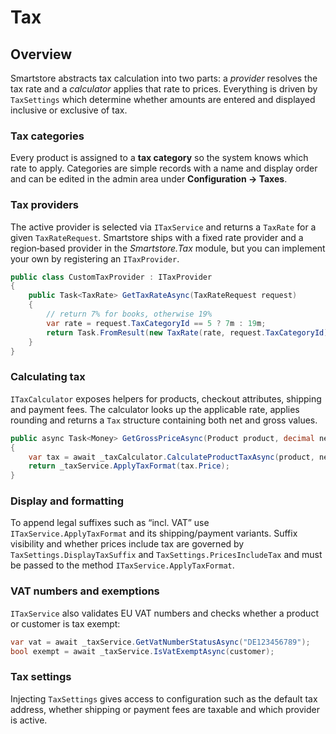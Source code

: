 # Tax

## Overview

Smartstore abstracts tax calculation into two parts: a _provider_ resolves the tax rate and a _calculator_ applies that rate to prices. Everything is driven by `TaxSettings` which determine whether amounts are entered and displayed inclusive or exclusive of tax.

### Tax categories

Every product is assigned to a **tax category** so the system knows which rate to apply. Categories are simple records with a name and display order and can be edited in the admin area under **Configuration → Taxes**.

### Tax providers

The active provider is selected via `ITaxService` and returns a `TaxRate` for a given `TaxRateRequest`. Smartstore ships with a fixed rate provider and a region‑based provider in the _Smartstore.Tax_ module, but you can implement your own by registering an `ITaxProvider`.

```csharp
public class CustomTaxProvider : ITaxProvider
{
    public Task<TaxRate> GetTaxRateAsync(TaxRateRequest request)
    {
        // return 7% for books, otherwise 19%
        var rate = request.TaxCategoryId == 5 ? 7m : 19m;
        return Task.FromResult(new TaxRate(rate, request.TaxCategoryId));
    }
}
```

### Calculating tax

`ITaxCalculator` exposes helpers for products, checkout attributes, shipping and payment fees. The calculator looks up the applicable rate, applies rounding and returns a `Tax` structure containing both net and gross values.

```csharp
public async Task<Money> GetGrossPriceAsync(Product product, decimal netPrice)
{
    var tax = await _taxCalculator.CalculateProductTaxAsync(product, netPrice, inclusive: true);
    return _taxService.ApplyTaxFormat(tax.Price);
}
```

### Display and formatting

To append legal suffixes such as “incl. VAT” use `ITaxService.ApplyTaxFormat` and its shipping/payment variants. Suffix visibility and whether prices include tax are governed by `TaxSettings.DisplayTaxSuffix` and `TaxSettings.PricesIncludeTax` and must be passed to the method `ITaxService.ApplyTaxFormat`.

### VAT numbers and exemptions

`ITaxService` also validates EU VAT numbers and checks whether a product or customer is tax exempt:

```csharp
var vat = await _taxService.GetVatNumberStatusAsync("DE123456789");
bool exempt = await _taxService.IsVatExemptAsync(customer);
```

### Tax settings

Injecting `TaxSettings` gives access to configuration such as the default tax address, whether shipping or payment fees are taxable and which provider is active.
